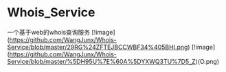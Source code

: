 # Whois_Service
一个基于web的whois查询服务
[!image] (https://github.com/WangJunx/Whois-Service/blob/master/29RG%24ZFTEJBCCWBF34%405BHI.png)
[!image] (https://github.com/WangJunx/Whois-Service/blob/master/%5DH95U%7E%60A%5DYXWQ3TU%7D5_Z)(O.png)
